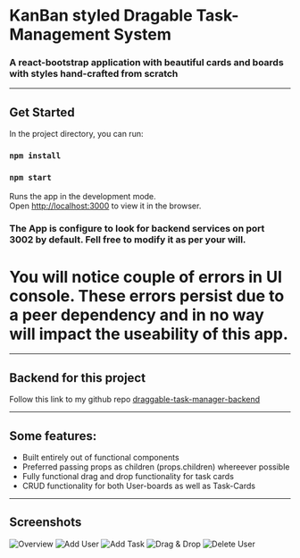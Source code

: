 # KanBan styled Dragable Task-Management System
### A react-bootstrap application with beautiful cards and boards with styles hand-crafted from scratch
---

## Get Started

In the project directory, you can run:

### `npm install`
### `npm start`

Runs the app in the development mode.\
Open [http://localhost:3000](http://localhost:3000) to view it in the browser.

### The App is configure to look for backend services on port 3002 by default. Fell free to modify it as per your will.
# You will notice couple of errors in UI console. These errors persist due to a peer dependency and in no way will impact the useability of this app.
---
## Backend for this project

Follow this link to my github repo [draggable-task-manager-backend](https://github.com/lakshyads/dragable-task-manager-backend) 

---
## Some features:

- Built entirely out of functional components
- Preferred passing props as children (props.children) whereever possible
- Fully functional drag and drop functionality for task cards
- CRUD functionality for both User-boards as well as Task-Cards
---
## Screenshots

![Overview](https://github.com/lakshyads/draggable-task-manager-frontend/tree/master/src/assets/img/overview.png)
![Add User](https://github.com/lakshyads/draggable-task-manager-frontend/tree/master/src/assets/img/addUser.png)
![Add Task](https://github.com/lakshyads/draggable-task-manager-frontend/tree/master/src/assets/img/addTask.png)
![Drag & Drop](https://github.com/lakshyads/draggable-task-manager-frontend/tree/master/src/assets/img/dnd.png)
![Delete User](https://github.com/lakshyads/draggable-task-manager-frontend/tree/master/src/assets/img/deleteUser.png)
